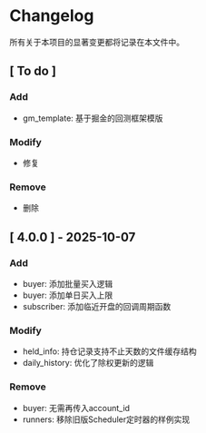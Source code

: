 # Changelog

所有关于本项目的显著变更都将记录在本文件中。

## [ To do ]

### Add
- gm_template: 基于掘金的回测框架模版

### Modify
- 修复

### Remove
- 删除

## [ 4.0.0 ] - 2025-10-07

### Add
- buyer: 添加批量买入逻辑
- buyer: 添加单日买入上限
- subscriber: 添加临近开盘的回调周期函数

### Modify
- held_info: 持仓记录支持不止天数的文件缓存结构
- daily_history: 优化了除权更新的逻辑

### Remove
- buyer: 无需再传入account_id
- runners: 移除旧版Scheduler定时器的样例实现
